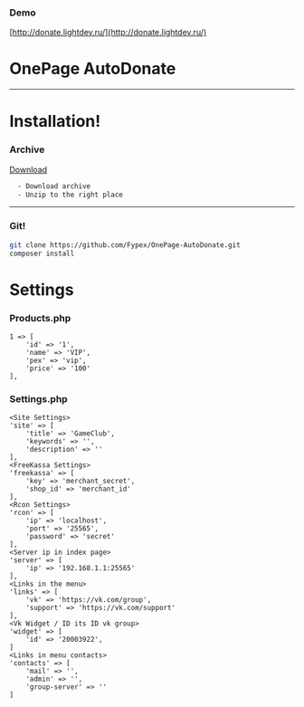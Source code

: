 ### Demo
  [http://donate.lightdev.ru/](http://donate.lightdev.ru/)
  
# OnePage AutoDonate
---
# Installation!

### Archive
[Download](http://files.ztgamers.com.ua/?dl=c6a7f53ed197a206b38b0e42476fd5bb)
```sh
  - Download archive
  - Unzip to the right place
```
---
### Git!
```sh
git clone https://github.com/Fypex/OnePage-AutoDonate.git
composer install
```

# Settings

### Products.php

    1 => [
        'id' => '1',
        'name' => 'VIP', 
        'pex' => 'vip',
        'price' => '100'
    ],

### Settings.php

    <Site Settings>
    'site' => [  
        'title' => 'GameClub',
        'keywords' => '',
        'description' => ''
    ],
    <FreeKassa Settings>
    'freekassa' => [
        'key' => 'merchant_secret',
        'shop_id' => 'merchant_id'
    ],
    <Rcon Settings>
    'rcon' => [
        'ip' => 'localhost',
        'port' => '25565',
        'password' => 'secret'
    ],
    <Server ip in index page>
    'server' => [
        'ip' => '192.168.1.1:25565'
    ],
    <Links in the menu>
    'links' => [
        'vk' => 'https://vk.com/group',
        'support' => 'https://vk.com/support'
    ],
    <Vk Widget / ID its ID vk group>
    'widget' => [
        'id' => '20003922',
    ]
    <Links in menu contacts>
    'contacts' => [
        'mail' => '',
        'admin' => '',
        'group-server' => ''
    ]
